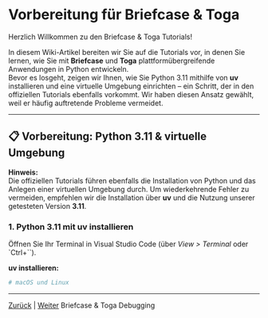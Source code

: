 # Vorbereitung für Briefcase & Toga

Herzlich Willkommen zu den Briefcase & Toga Tutorials!

In diesem Wiki-Artikel bereiten wir Sie auf die Tutorials vor, in denen Sie lernen, wie Sie mit **Briefcase** und **Toga** plattformübergreifende Anwendungen in Python entwickeln.  
Bevor es losgeht, zeigen wir Ihnen, wie Sie Python 3.11 mithilfe von **uv** installieren und eine virtuelle Umgebung einrichten – ein Schritt, der in den offiziellen Tutorials ebenfalls vorkommt. Wir haben diesen Ansatz gewählt, weil er häufig auftretende Probleme vermeidet.

---

## 📋 Vorbereitung: Python 3.11 & virtuelle Umgebung

**Hinweis:**  
Die offiziellen Tutorials führen ebenfalls die Installation von Python und das Anlegen einer virtuellen Umgebung durch. Um wiederkehrende Fehler zu vermeiden, empfehlen wir die Installation über **uv** und die Nutzung unserer getesteten Version **3.11**.

### 1. Python 3.11 mit uv installieren

Öffnen Sie Ihr Terminal in Visual Studio Code (über _View > Terminal_ oder `Ctrl+``).

**uv installieren:**

```bash
# macOS und Linux
```

---

[Zurück](../../04-python/01-debugging/) | [Weiter](../02-briefcase-toga/01-debugging/README.md) Briefcase & Toga Debugging
